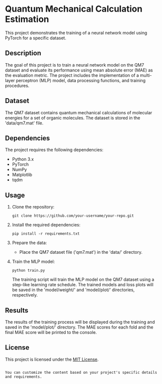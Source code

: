 # Quantum Mechanical Calculation Estimation

This project demonstrates the training of a neural network model using PyTorch for a specific dataset.

## Description

The goal of this project is to train a neural network model on the QM7 dataset and evaluate its performance using mean absolute error (MAE) as the evaluation metric. The project includes the implementation of a multi-layer perceptron (MLP) model, data processing functions, and training procedures.

## Dataset

The QM7 dataset contains quantum mechanical calculations of molecular energies for a set of organic molecules. The dataset is stored in the 'data/qm7.mat' file.

## Dependencies

The project requires the following dependencies:

- Python 3.x
- PyTorch
- NumPy
- Matplotlib
- tqdm

## Usage

1. Clone the repository:

   ```
   git clone https://github.com/your-username/your-repo.git
   ```

2. Install the required dependencies:

   ```
   pip install -r requirements.txt
   ```

3. Prepare the data:

   - Place the QM7 dataset file ('qm7.mat') in the 'data/' directory.

4. Train the MLP model:

   ```
   python train.py
   ```

   The training script will train the MLP model on the QM7 dataset using a step-like learning rate schedule. The trained models and loss plots will be saved in the 'model/weight/' and 'model/plot/' directories, respectively.

## Results

The results of the training process will be displayed during the training and saved in the 'model/plot/' directory. The MAE scores for each fold and the final MAE score will be printed to the console.

## License

This project is licensed under the [MIT License](LICENSE).

```

You can customize the content based on your project's specific details and requirements.
